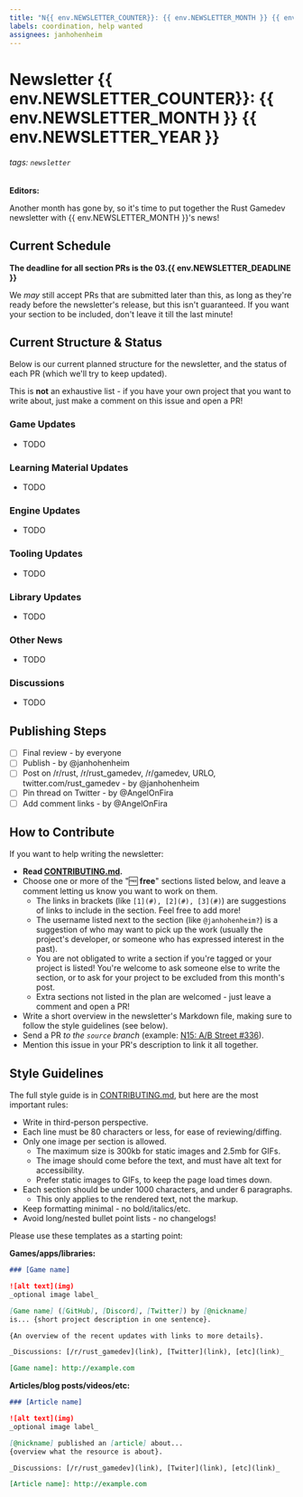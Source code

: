 ```yaml
---
title: "N{{ env.NEWSLETTER_COUNTER}}: {{ env.NEWSLETTER_MONTH }} {{ env.NEWSLETTER_YEAR }}"
labels: coordination, help wanted
assignees: janhohenheim
---
```


# Newsletter {{ env.NEWSLETTER_COUNTER}}: {{ env.NEWSLETTER_MONTH }} {{ env.NEWSLETTER_YEAR }}

###### tags: `newsletter`

**Editors:**

Another month has gone by, so it's time to put together the Rust Gamedev newsletter with {{ env.NEWSLETTER_MONTH }}'s news!

## Current Schedule

**The deadline for all section PRs is the 03.{{ env.NEWSLETTER_DEADLINE }}**

We _may_ still accept PRs that are submitted later than this, as long as they're ready before the newsletter's release, but this isn't guaranteed. If you want your section to be included, don't leave it till the last minute!

## Current Structure & Status

Below is our current planned structure for the newsletter, and the status of each PR (which we'll try to keep updated).

This is **not** an exhaustive list - if you have your own project that you want to write about, just make a comment on this issue and open a PR!

### Game Updates

* TODO

### Learning Material Updates

* TODO

### Engine Updates

* TODO

### Tooling Updates

* TODO

### Library Updates

* TODO

### Other News

* TODO

### Discussions

* TODO

## Publishing Steps

* [ ]  Final review - by everyone
* [ ]  Publish - by @janhohenheim
* [ ]  Post on /r/rust, /r/rust_gamedev, /r/gamedev, URLO, twitter.com/rust_gamedev - by @janhohenheim
* [ ]  Pin thread on Twitter - by @AngelOnFira
* [ ]  Add comment links - by @AngelOnFira

## How to Contribute

If you want to help writing the newsletter:

* **Read [CONTRIBUTING.md](https://github.com/rust-gamedev/rust-gamedev.github.io/blob/source/CONTRIBUTING.md?rgh-link-date=2023-09-12T16%3A17%3A34Z).**
* Choose one or more of the "🆓 **free**" sections listed below, and leave a comment letting us know you want to work on them.
  * The links in brackets (like `[1](#), [2](#), [3](#)`) are suggestions of links to include in the section. Feel free to add more!
  * The username listed next to the section (like `@janhohenheim?`) is a suggestion of who may want to pick up the work (usually the project's developer, or someone who has expressed interest in the past).
  * You are not obligated to write a section if you're tagged or your project is listed! You're welcome to ask someone else to write the section, or to ask for your project to be excluded from this month's post.
  * Extra sections not listed in the plan are welcomed - just leave a comment and open a PR!
* Write a short overview in the newsletter's Markdown file, making sure to follow the style guidelines (see below).
* Send a PR _to the `source` branch_ (example: [N15: A/B Street #336](https://github.com/rust-gamedev/rust-gamedev.github.io/pull/336)).
* Mention this issue in your PR's description to link it all together.

## Style Guidelines

The full style guide is in [CONTRIBUTING.md](https://github.com/rust-gamedev/rust-gamedev.github.io/blob/source/CONTRIBUTING.md?rgh-link-date=2023-09-12T16%3A17%3A34Z), but here are the most important rules:

* Write in third-person perspective.
* Each line must be 80 characters or less, for ease of reviewing/diffing.
* Only one image per section is allowed.
  * The maximum size is 300kb for static images and 2.5mb for GIFs.
  * The image should come before the text, and must have alt text for accessibility.
  * Prefer static images to GIFs, to keep the page load times down.
* Each section should be under 1000 characters, and under 6 paragraphs.
  * This only applies to the rendered text, not the markup.
* Keep formatting minimal - no bold/italics/etc.
* Avoid long/nested bullet point lists - no changelogs!

Please use these templates as a starting point:

**Games/apps/libraries:**

```md
### [Game name]

![alt text](img)
_optional image label_

[Game name] ([GitHub], [Discord], [Twitter]) by [@nickname]
is... {short project description in one sentence}.

{An overview of the recent updates with links to more details}.

_Discussions: [/r/rust_gamedev](link), [Twitter](link), [etc](link)_

[Game name]: http://example.com
```

**Articles/blog posts/videos/etc:**

```md
### [Article name]

![alt text](img)
_optional image label_

[@nickname] published an [article] about...
{overview what the resource is about}.

_Discussions: [/r/rust_gamedev](link), [Twiter](link), [etc](link)_

[Article name]: http://example.com
```
